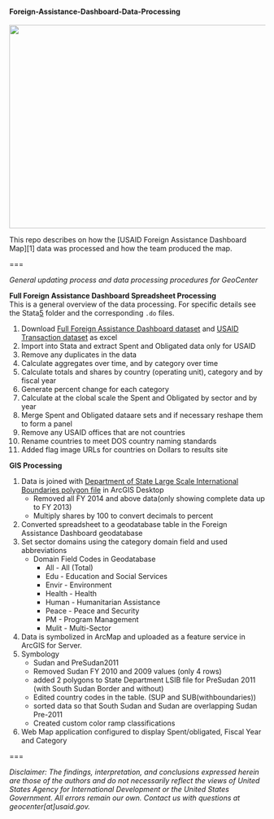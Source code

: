 #### Foreign-Assistance-Dashboard-Data-Processing
<p align="center">
  <img src="https://cloud.githubusercontent.com/assets/5873344/6418718/5fdf6054-be85-11e4-9dfd-cc43b8137e7c.PNG" width="700px" height="400px"/> 
</p>
This repo describes on how the [USAID Foreign Assistance Dashboard Map][1] data was processed and how the team produced the map.

===  

*General updating process and data processing procedures for GeoCenter*

**Full Foreign Assistance Dashboard Spreadsheet Processing**  
This is a general overview of the data processing. For specific details see the Stata[5] folder and the corresponding ```.do``` files.  
  
1. Download [Full Foreign Assistance Dashboard dataset][2] and [USAID Transaction dataset][3] as excel
2. Import into Stata and extract Spent and Obligated data only for USAID 
3. Remove any duplicates in the data  
4. Calculate aggregates over time, and by category over time 
5. Calculate totals and shares by country (operating unit), category and by fiscal year
5. Generate percent change for each category
6. Calculate at the clobal scale the Spent and Obligated by sector and by year
7. Merge Spent and Obligated dataare sets and if necessary reshape them to form a panel
8. Remove any USAID offices that are not countries
9. Rename countries to meet DOS country naming standards
10. Added flag image URLs for countries on Dollars to results site  

**GIS Processing**  

1. Data is joined with [Department of State Large Scale International Boundaries polygon file][4] in ArcGIS Desktop          
    + Removed all FY 2014 and above data(only showing complete data up to FY 2013)   
    + Multiply shares by 100 to convert decimals to percent    
2. Converted spreadsheet to a geodatabase table in the Foreign Assistance Dashboard geodatabase    
3. Set sector domains using the category domain field and used abbreviations   
    + Domain Field Codes in Geodatabase  
        - All - All (Total)  
        - Edu - Education and Social Services  
        - Envir - Environment  
        - Health - Health
        - Human - Humanitarian Assistance  
        - Peace - Peace and Security  
        - PM - Program Management     
        - Mulit - Multi-Sector  
4. Data is symbolized in ArcMap and uploaded as a feature service in ArcGIS for Server.   
5. Symbology  
    + Sudan and PreSudan2011  
    + Removed Sudan FY 2010 and 2009 values (only 4 rows)  
    + added 2 polygons to State Department LSIB file  for PreSudan 2011 (with South Sudan Border and without)  
    + Edited country codes in the table. (SUP and SUB(withboundaries))   
    + sorted data so that South Sudan and Sudan are overlapping Sudan Pre-2011  
    + Created custom color ramp classifications  
6. Web Map application configured to display Spent/obligated, Fiscal Year and Category    

===

*Disclaimer: The findings, interpretation, and conclusions expressed herein are those of the authors and do not necessarily reflect the views of United States Agency for International Development or the United States Government. All errors remain our own. Contact us with questions at geocenter[at]usaid.gov.*  


[1]: http://geocenterdev.org/ForeignAssistance/index.html
[2]: http://www.foreignassistance.gov/web/Documents/Full_ForeignAssistanceData.zip
[3]: http://www.foreignassistance.gov/web/Documents/Full_ForeignAssistanceData_Transaction.zip  
[4]: https://hiu.state.gov/data/data.aspx
[5]: https://github.com/mnajarro/Foreign-Assistance-Dashboard-Data-Processing/tree/master/Stata


